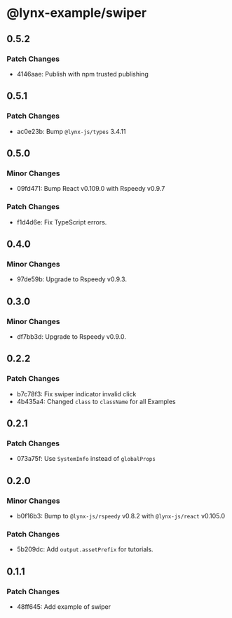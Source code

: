 # @lynx-example/swiper

## 0.5.2

### Patch Changes

- 4146aae: Publish with npm trusted publishing

## 0.5.1

### Patch Changes

- ac0e23b: Bump `@lynx-js/types` 3.4.11

## 0.5.0

### Minor Changes

- 09fd471: Bump React v0.109.0 with Rspeedy v0.9.7

### Patch Changes

- f1d4d6e: Fix TypeScript errors.

## 0.4.0

### Minor Changes

- 97de59b: Upgrade to Rspeedy v0.9.3.

## 0.3.0

### Minor Changes

- df7bb3d: Upgrade to Rspeedy v0.9.0.

## 0.2.2

### Patch Changes

- b7c78f3: Fix swiper indicator invalid click
- 4b435a4: Changed `class` to `className` for all Examples

## 0.2.1

### Patch Changes

- 073a75f: Use `SystemInfo` instead of `globalProps`

## 0.2.0

### Minor Changes

- b0f16b3: Bump to `@lynx-js/rspeedy` v0.8.2 with `@lynx-js/react` v0.105.0

### Patch Changes

- 5b209dc: Add `output.assetPrefix` for tutorials.

## 0.1.1

### Patch Changes

- 48ff645: Add example of swiper
